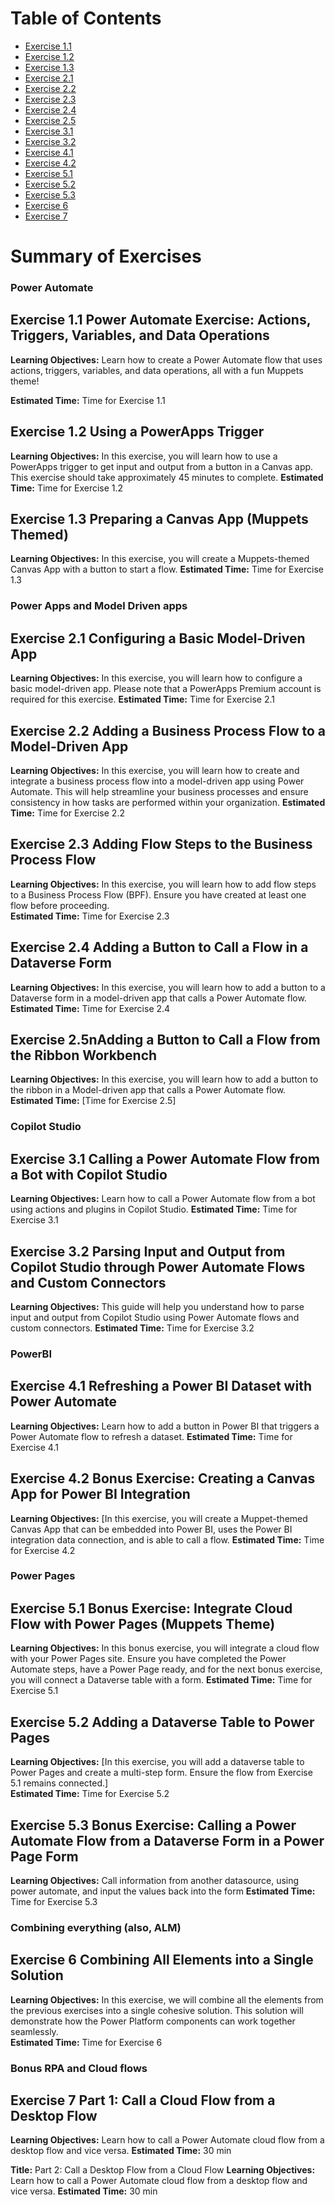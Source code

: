 # Table of Contents

- [Exercise 1.1](#exercise11)
- [Exercise 1.2](#exercise12)
- [Exercise 1.3](#exercise13)
- [Exercise 2.1](#exercise21)
- [Exercise 2.2](#exercise22)
- [Exercise 2.3](#exercise23)
- [Exercise 2.4](#exercise24)
- [Exercise 2.5](#exercise25)
- [Exercise 3.1](#exercise31)
- [Exercise 3.2](#exercise32)
- [Exercise 4.1](#exercise41)
- [Exercise 4.2](#exercise42)
- [Exercise 5.1](#exercise51)
- [Exercise 5.2](#exercise52)
- [Exercise 5.3](#exercise53)
- [Exercise 6](#exercise6)
- [Exercise 7](#exercise7)

# Summary of Exercises

### Power Automate

## Exercise 1.1 Power Automate Exercise: Actions, Triggers, Variables, and Data Operations
**Learning Objectives:** Learn how to create a Power Automate flow that uses actions, triggers, variables, and data operations, all with a fun Muppets theme!

**Estimated Time:** Time for Exercise 1.1

## Exercise 1.2 Using a PowerApps Trigger
**Learning Objectives:** In this exercise, you will learn how to use a PowerApps trigger to get input and output from a button in a Canvas app. This exercise should take approximately 45 minutes to complete.
**Estimated Time:** Time for Exercise 1.2

## Exercise 1.3 Preparing a Canvas App (Muppets Themed)  
**Learning Objectives:** 
In this exercise, you will create a Muppets-themed Canvas App with a button to start a flow.
**Estimated Time:** Time for Exercise 1.3

### Power Apps and Model Driven apps
## Exercise 2.1 Configuring a Basic Model-Driven App
**Learning Objectives:** In this exercise, you will learn how to configure a basic model-driven app. Please note that a PowerApps Premium account is required for this exercise.
**Estimated Time:** Time for Exercise 2.1

## Exercise 2.2 Adding a Business Process Flow to a Model-Driven App  
**Learning Objectives:** In this exercise, you will learn how to create and integrate a business process flow into a model-driven app using Power Automate. This will help streamline your business processes and ensure consistency in how tasks are performed within your organization.
**Estimated Time:** Time for Exercise 2.2

## Exercise 2.3 Adding Flow Steps to the Business Process Flow 
**Learning Objectives:** In this exercise, you will learn how to add flow steps to a Business Process Flow (BPF). Ensure you have created at least one flow before proceeding.  
**Estimated Time:** Time for Exercise 2.3

## Exercise 2.4 Adding a Button to Call a Flow in a Dataverse Form 
**Learning Objectives:** In this exercise, you will learn how to add a button to a Dataverse form in a model-driven app that calls a Power Automate flow. 
**Estimated Time:** Time for Exercise 2.4

## Exercise 2.5nAdding a Button to Call a Flow from the Ribbon Workbench 
**Learning Objectives:** In this exercise, you will learn how to add a button to the ribbon in a Model-driven app that calls a Power Automate flow.
**Estimated Time:** [Time for Exercise 2.5]

### Copilot Studio
## Exercise 3.1 Calling a Power Automate Flow from a Bot with Copilot Studio 
**Learning Objectives:** Learn how to call a Power Automate flow from a bot using actions and plugins in Copilot Studio.
**Estimated Time:** Time for Exercise 3.1

## Exercise 3.2 Parsing Input and Output from Copilot Studio through Power Automate Flows and Custom Connectors
**Learning Objectives:** This guide will help you understand how to parse input and output from Copilot Studio using Power Automate flows and custom connectors.
**Estimated Time:** Time for Exercise 3.2

### PowerBI
## Exercise 4.1 Refreshing a Power BI Dataset with Power Automate
**Learning Objectives:** Learn how to add a button in Power BI that triggers a Power Automate flow to refresh a dataset. 
**Estimated Time:** Time for Exercise 4.1

## Exercise 4.2 Bonus Exercise: Creating a Canvas App for Power BI Integration 
**Learning Objectives:** [In this exercise, you will create a Muppet-themed Canvas App that can be embedded into Power BI, uses the Power BI integration data connection, and is able to call a flow.
**Estimated Time:** Time for Exercise 4.2

### Power Pages
## Exercise 5.1 Bonus Exercise: Integrate Cloud Flow with Power Pages (Muppets Theme)
**Learning Objectives:** In this bonus exercise, you will integrate a cloud flow with your Power Pages site. Ensure you have completed the Power Automate steps, have a Power Page ready, and for the next bonus exercise, you will connect a Dataverse table with a form.
**Estimated Time:** Time for Exercise 5.1

## Exercise 5.2 Adding a Dataverse Table to Power Pages
**Learning Objectives:** [In this exercise, you will add a dataverse table to Power Pages and create a multi-step form. Ensure the flow from Exercise 5.1 remains connected.]  
**Estimated Time:** Time for Exercise 5.2

## Exercise 5.3 Bonus Exercise: Calling a Power Automate Flow from a Dataverse Form in a Power Page Form 
**Learning Objectives:** Call information from another datasource, using power automate, and input the values back into the form 
**Estimated Time:** Time for Exercise 5.3

### Combining everything (also, ALM)
## Exercise 6 Combining All Elements into a Single Solution 
**Learning Objectives:** In this exercise, we will combine all the elements from the previous exercises into a single cohesive solution. This solution will demonstrate how the Power Platform components can work together seamlessly.  
**Estimated Time:** Time for Exercise 6

### Bonus RPA and Cloud flows
## Exercise 7 Part 1: Call a Cloud Flow from a Desktop Flow 
**Learning Objectives:** Learn how to call a Power Automate cloud flow from a desktop flow and vice versa.
**Estimated Time:** 30 min

**Title:** Part 2: Call a Desktop Flow from a Cloud Flow 
**Learning Objectives:** Learn how to call a Power Automate cloud flow from a desktop flow and vice versa.
**Estimated Time:** 30 min
